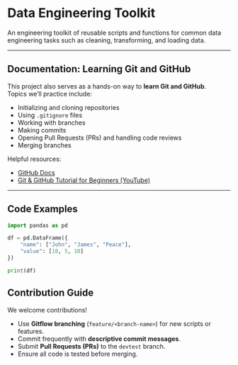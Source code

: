 # Data Engineering Toolkit

An engineering toolkit of reusable scripts and functions for common data engineering tasks such as cleaning, transforming, and loading data.

---

## Documentation: Learning Git and GitHub

This project also serves as a hands-on way to **learn Git and GitHub**.  
Topics we’ll practice include:
- Initializing and cloning repositories  
- Using `.gitignore` files  
- Working with branches 
- Making commits   
- Opening Pull Requests (PRs) and handling code reviews  
- Merging branches  

Helpful resources:  
- [GitHub Docs](https://docs.github.com/)  
- [Git & GitHub Tutorial for Beginners (YouTube)](https://www.youtu.be/tRZGeaHPoaw?si=ejYyApyAoFSwWIW)  

---

## Code Examples
```python
import pandas as pd

df = pd.DataFrame({
    "name": ["John", "James", "Peace"],
    "value": [10, 5, 10]
})

print(df)

```

## Contribution Guide

We welcome contributions!

- Use **Gitflow branching** (`feature/<branch-name>`) for new scripts or features.  
- Commit frequently with **descriptive commit messages**.  
- Submit **Pull Requests (PRs)** to the `devtest` branch.  
- Ensure all code is tested before merging.  
